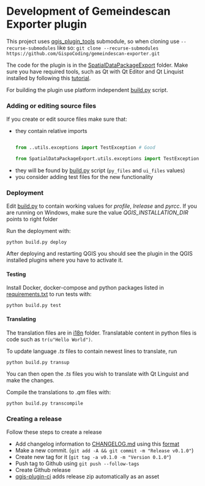 Development of Gemeindescan Exporter plugin
===========================

This project uses [qgis_plugin_tools](https://github.com/GispoCoding/qgis_plugin_tools) submodule, so when cloning 
use `--recurse-submodules` like so:
`git clone --recurse-submodules https://github.com/GispoCoding/gemeindescan-exporter.git`


The code for the plugin is in the [SpatialDataPackageExport](../SpatialDataPackageExport) folder. Make sure you have required tools, such as
Qt with Qt Editor and Qt Linquist installed by following this 
[tutorial](https://www.qgistutorials.com/en/docs/3/building_a_python_plugin.html#get-the-tools). 

For building the plugin use platform independent [build.py](../SpatialDataPackageExport/build.py) script. 

### Adding or editing  source files
If you create or edit source files make sure that:
* they contain relative imports
    ```python
    
    from ..utils.exceptions import TestException # Good
    
    from SpatialDataPackageExport.utils.exceptions import TestException # Bad
    ```
* they will be found by [build.py](../SpatialDataPackageExport/build.py) script (`py_files` and `ui_files` values)
* you consider adding test files for the new functionality

### Deployment

Edit [build.py](../SpatialDataPackageExport/build.py) to contain working values for *profile*, *lrelease* and *pyrcc*. 
If you are running on Windows, make sure the value *QGIS_INSTALLATION_DIR* points to right folder

Run the deployment with:
```shell script
python build.py deploy
```

After deploying and restarting QGIS you should see the plugin in the QGIS installed plugins
where you have to activate it.

#### Testing
Install Docker, docker-compose and python packages listed in [requirements.txt](../requirements.txt) 
to run tests with:

```shell script
python build.py test
```

#### Translating

The translation files are in [i18n](../SpatialDataPackageExport/resources/i18n) folder.
Translatable content in python files is code such as `tr(u"Hello World")`. 

To update language *.ts* files to contain newest lines to translate, run
```shell script
python build.py transup
```

You can then open the *.ts* files you wish to translate with Qt Linguist and make the changes.

Compile the translations to *.qm* files with:
```shell script
python build.py transcompile
```

### Creating a release
Follow these steps to create a release
* Add changelog information to [CHANGELOG.md](../CHANGELOG.md) using this
[format](https://github.com/opengisch/qgis-plugin-ci/blob/1.8.2/CHANGELOG.md) 
* Make a new commit. (`git add -A && git commit -m "Release v0.1.0"`)
* Create new tag for it (`git tag -a v0.1.0 -m "Version 0.1.0"`)
* Push tag to Github using `git push --follow-tags`
* Create Github release
* [qgis-plugin-ci](https://github.com/opengisch/qgis-plugin-ci) adds release zip automatically as an asset
